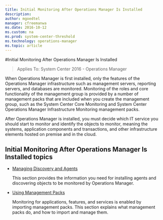 ```yaml
---
title: Initial Monitoring After Operations Manager Is Installed
description:
author: mgoedtel
manager: cfreemanwa
ms.date: 2016-10-12
ms.custom: na
ms.prod: system-center-threshold
ms.technology: operations-manager
ms.topic: article
---
```


#Initial Monitoring After Operations Manager Is Installed

>Applies To: System Center 2016 - Operations Manager

When Operations Manager is first installed, only the features of the Operations Manager infrastructure such as management servers, reporting servers, and databases are monitored. Monitoring of the roles and core functionality of the management group is provided by a number of management packs that are included when you create the management group, such as the System Center Core Monitoring and System Center Operations Manager Infrastructure Monitoring management packs.  

After Operations Manager is installed, you must decide which IT service you should start to monitor and identify the objects to monitor, meaning the systems, application components and transactions, and other infrastructure elements hosted on premise and in the cloud.  

## Initial Monitoring After Operations Manager Is Installed topics

- [Managing Discovery and Agents](Managing-Discovery-and-Agents.md)

    This section provides the information you need for installing agents and discovering objects to be monitored by Operations Manager.

- [Using Management Packs](Using-Management-Packs.md)

    Monitoring for applications, features, and services is enabled by importing management packs. This section explains what management packs do, and how to import and manage them.

